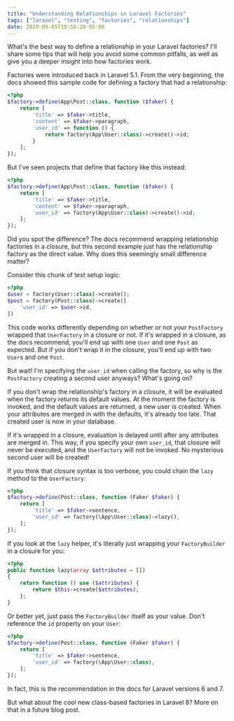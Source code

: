 ```yaml
---
title: "Understanding Relationships in Laravel Factories"
tags: ["laravel", "testing", "factories", "relationships"]
date: 2020-09-05T19:58:20-05:00
---
```


What's the best way to define a relationship in your Laravel factories? I'll share some tips that will help you avoid some common pitfalls, as well as give you a deeper insight into how factories work.

<!--more-->

Factories were introduced back in Laravel 5.1. From the very beginning, the docs showed this sample code for defining a factory that had a relationship:

```php
<?php
$factory->define(App\Post::class, function ($faker) {
    return [
        'title' => $faker->title,
        'content' => $faker->paragraph,
        'user_id' => function () {
            return factory(App\User::class)->create()->id;
        }
    ];
});
```

But I've seen projects that define that factory like this instead:
```php
<?php
$factory->define(App\Post::class, function ($faker) {
    return [
        'title' => $faker->title,
        'content' => $faker->paragraph,
        'user_id' => factory(App\User::class)->create()->id,
    ];
});
```

Did you spot the difference? The docs recommend wrapping relationship factories in a closure, but this second example just has the relationship factory as the direct value. Why does this seemingly small difference matter?

Consider this chunk of test setup logic:
```php
<?php
$user = factory(User::class)->create();
$post = factory(Post::class)->create([
    'user_id' => $user->id,
])
```

This code works differently depending on whether or not your `PostFactory` wrapped that `UserFactory` in a closure or not. If it's wrapped in a closure, as the docs recommend, you'll end up with one `User` and one `Post` as expected. But if you don't wrap it in the closure, you'll end up with two `User`s and one `Post`.

But wait! I'm specifying the `user_id` when calling the factory, so why is the `PostFactory` creating a second user anyways? What's going on?

If you don't wrap the relationship's factory in a closure, it will be evaluated when the factory returns its default values. At the moment the factory is invoked, and the default values are returned, a new user is created. When your attributes are merged in with the defaults, it's already too late. That created user is now in your database.

If it's wrapped in a closure, evaluation is delayed until after any attributes are merged in. This way, if you specify your own `user_id`, that closure will never be executed, and the `UserFactory` will not be invoked. No mysterious second user will be created!

If you think that closure syntax is too verbose, you could chain the `lazy` method to the `UserFactory`:
```php
<?php
$factory->define(Post::class, function (Faker $faker) {
    return [
        'title' => $faker->sentence,
        'user_id' => factory(\App\User::class)->lazy(),
    ];
});
```

If you look at the `lazy` helper, it's literally just wrapping your `FactoryBuilder` in a closure for you:
```php
<?php
public function lazy(array $attributes = [])
{
    return function () use ($attributes) {
        return $this->create($attributes);
    };
}
```

Or better yet, just pass the `FactoryBuilder` itself as your value. Don't reference the `id` property on your `User`:
```php
<?php
$factory->define(Post::class, function (Faker $faker) {
    return [
        'title' => $faker->sentence,
        'user_id' => factory(\App\User::class),
    ];
});
```

In fact, this is the recommendation in the docs for Laravel versions 6 and 7.

But what about the cool new class-based factories in Laravel 8? More on that in a future blog post.